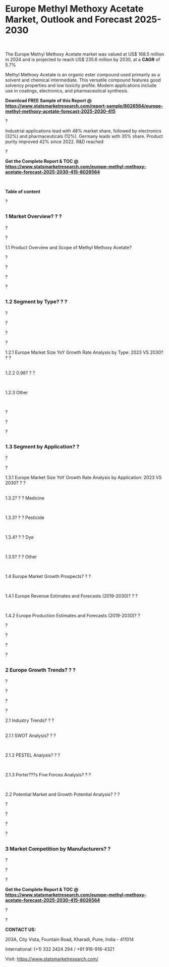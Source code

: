 <h1>Europe Methyl Methoxy Acetate Market, Outlook and Forecast 2025-2030</h1><br/><p>The Europe Methyl Methoxy Acetate market was valued at US$ 168.5 million in 2024 and is projected to reach US$ 235.6 million by 2030, at a <strong>CAGR</strong> of 5.7%</p>
 
 
 
 <p>Methyl Methoxy Acetate is an organic ester compound used primarily as a solvent and chemical intermediate. This versatile compound features good solvency properties and low toxicity profile. Modern applications include use in coatings, electronics, and pharmaceutical synthesis.</p>
 
 
 
 <div><b>Download FREE Sample of this Report @ <a href="https://www.statsmarketresearch.com/download-free-sample/8026564/europe-methyl-methoxy-acetate-forecast-2025-2030-415">https://www.statsmarketresearch.com/report-sample/8026564/europe-methyl-methoxy-acetate-forecast-2025-2030-415</a></b></div>
 
 
 
 <p>? </p>
 
 
 
 <p>Industrial applications lead with 48% market share, followed by electronics (32%) and pharmaceuticals (12%). Germany leads with 35% share. Product purity improved 42% since 2022. R&D reached</p>
 
 
 
 <p>? </p>
 
 
 
 <div><b>Get the Complete Report & TOC @ <a href="https://www.statsmarketresearch.com/europe-methyl-methoxy-acetate-forecast-2025-2030-415-8026564">https://www.statsmarketresearch.com/europe-methyl-methoxy-acetate-forecast-2025-2030-415-8026564</a></b></div>
 
 
 
 <p><br />
 
 <b>Table of content</b></p>
 
 
 
 <p>? </p>
 
 
 
 <h2><span style="font-size:16px"><strong>1 Market Overview? ? ? </strong></span></h2>
 
 
 
 <p>? </p>
 
 
 
 <p>? </p>
 
 
 
 <p>1.1 Product Overview and Scope of Methyl Methoxy Acetate? </p>
 
 
 
 <p>? </p>
 
 
 
 <p>? </p>
 
 
 
 <p>? </p>
 
 
 
 <p>? </p>
 
 
 
 <h2><strong><span style="font-size:16px">1.2 Segment by Type? ? ? </span></strong></h2>
 
 
 
 <p>? </p>
 
 
 
 <p>? </p>
 
 
 
 <p>? </p>
 
 
 
 <p>? </p>
 
 
 
 <p>1.2.1 Europe Market Size YoY Growth Rate Analysis by Type: 2023 VS 2030? ? ? <br />
 
 <br />
 
 1.2.2 0.98? ? ? <br />
 
 <br />
 
 1.2.3 Other<br />
 
 <br />
 
 ? </p>
 
 
 
 <p>? </p>
 
 
 
 <p>? </p>
 
 
 
 <h2><span style="font-size:16px"><strong>1.3 Segment by Application? ? </strong></span></h2>
 
 
 
 <p>? </p>
 
 
 
 <p>? </p>
 
 
 
 <p>1.3.1 Europe Market Size YoY Growth Rate Analysis by Application: 2023 VS 2030? ? ? <br />
 
 <br />
 
 1.3.2? ? ? Medicine<br />
 
 <br />
 
 1.3.3? ? ? Pesticide<br />
 
 <br />
 
 1.3.4? ? ? Dye<br />
 
 <br />
 
 1.3.5? ? ? Other<br />
 
 <br />
 
 1.4 Europe Market Growth Prospects? ? ? <br />
 
 <br />
 
 1.4.1 Europe Revenue Estimates and Forecasts (2019-2030)? ? ? <br />
 
 <br />
 
 1.4.2 Europe Production Estimates and Forecasts (2019-2030)? ? </p>
 
 
 
 <p>? </p>
 
 
 
 <p>? </p>
 
 
 
 <p>? </p>
 
 
 
 <p>? </p>
 
 
 
 <h2><span style="font-size:16px"><strong>2 Europe Growth Trends? ? ? </strong></span></h2>
 
 
 
 <p>? </p>
 
 
 
 <p>? </p>
 
 
 
 <p>? </p>
 
 
 
 <p>? </p>
 
 
 
 <p>2.1 Industry Trends? ? ? <br />
 
 <br />
 
 2.1.1 SWOT Analysis? ? ? <br />
 
 <br />
 
 2.1.2 PESTEL Analysis? ? ? <br />
 
 <br />
 
 2.1.3 Porter???s Five Forces Analysis? ? ? <br />
 
 <br />
 
 2.2 Potential Market and Growth Potential Analysis? ? ? </p>
 
 
 
 <p>? </p>
 
 
 
 <p>? </p>
 
 
 
 <p>? </p>
 
 
 
 <p>? </p>
 
 
 
 <h2><span style="font-size:16px"><strong>3 Market Competition by Manufacturers? ? </strong> </span></h2>
 
 
 
 <p>? </p>
 
 
 
 <p>? </p>
 
 
 
 <p>? </p>
 
 
 
 <div><b>Get the Complete Report & TOC @ <a href="https://www.statsmarketresearch.com/europe-methyl-methoxy-acetate-forecast-2025-2030-415-8026564">https://www.statsmarketresearch.com/europe-methyl-methoxy-acetate-forecast-2025-2030-415-8026564</a></b></div>
 
 
 
 <p>? </p>
 
 
 
 <p>? </p>
 
 
 
 <p><b>CONTACT US:</b><br />
 
 203A, City Vista, Fountain Road, Kharadi, Pune, India - 411014<br />
 
 International: (+1) 332 2424 294 / +91 916-916-4321<br />
 
 Visit: <a href="https://www.statsmarketresearch.com/">https://www.statsmarketresearch.com/</a></p>